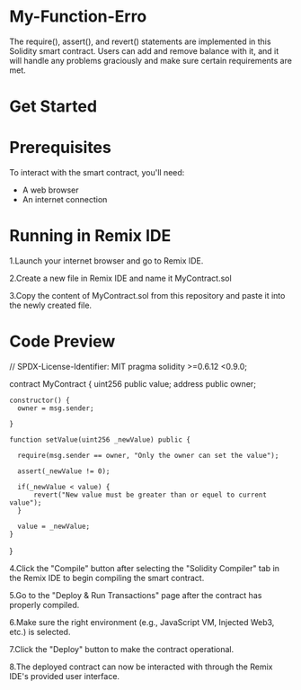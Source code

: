 # My-Function-Erro
The require(), assert(), and revert() statements are implemented in this Solidity smart contract. Users can add and remove balance with it, and it will handle any problems graciously and make sure certain requirements are met.

# Get Started 

# Prerequisites
To interact with the smart contract, you'll need:

* A web browser
* An internet connection
# Running in Remix IDE
1.Launch your internet browser and go to  Remix IDE.

2.Create a new file in Remix IDE and name it MyContract.sol

3.Copy the content of MyContract.sol from this repository and paste it into the newly created file.

# Code Preview
// SPDX-License-Identifier: MIT
pragma solidity >=0.6.12 <0.9.0;

contract MyContract {
    uint256 public value;
    address public owner;

    constructor() {
      owner = msg.sender;

    }
    
    function setValue(uint256 _newValue) public {

      require(msg.sender == owner, "Only the owner can set the value");

      assert(_newValue != 0);

      if(_newValue < value) {
          revert("New value must be greater than or equel to current value");
      }
      
      value = _newValue;
    }
}

4.Click the "Compile" button after selecting the "Solidity Compiler" tab in the Remix IDE to begin compiling the smart contract.

5.Go to the "Deploy & Run Transactions" page after the contract has properly compiled.

6.Make sure the right environment (e.g., JavaScript VM, Injected Web3, etc.) is selected.

7.Click the "Deploy" button to make the contract operational.

8.The deployed contract can now be interacted with through the Remix IDE's provided user interface.
